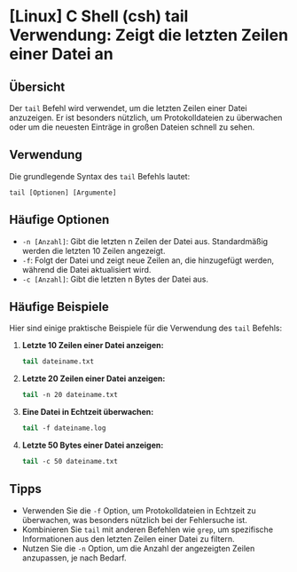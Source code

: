 # [Linux] C Shell (csh) tail Verwendung: Zeigt die letzten Zeilen einer Datei an

## Übersicht
Der `tail` Befehl wird verwendet, um die letzten Zeilen einer Datei anzuzeigen. Er ist besonders nützlich, um Protokolldateien zu überwachen oder um die neuesten Einträge in großen Dateien schnell zu sehen.

## Verwendung
Die grundlegende Syntax des `tail` Befehls lautet:

```
tail [Optionen] [Argumente]
```

## Häufige Optionen
- `-n [Anzahl]`: Gibt die letzten n Zeilen der Datei aus. Standardmäßig werden die letzten 10 Zeilen angezeigt.
- `-f`: Folgt der Datei und zeigt neue Zeilen an, die hinzugefügt werden, während die Datei aktualisiert wird.
- `-c [Anzahl]`: Gibt die letzten n Bytes der Datei aus.

## Häufige Beispiele
Hier sind einige praktische Beispiele für die Verwendung des `tail` Befehls:

1. **Letzte 10 Zeilen einer Datei anzeigen:**
   ```csh
   tail dateiname.txt
   ```

2. **Letzte 20 Zeilen einer Datei anzeigen:**
   ```csh
   tail -n 20 dateiname.txt
   ```

3. **Eine Datei in Echtzeit überwachen:**
   ```csh
   tail -f dateiname.log
   ```

4. **Letzte 50 Bytes einer Datei anzeigen:**
   ```csh
   tail -c 50 dateiname.txt
   ```

## Tipps
- Verwenden Sie die `-f` Option, um Protokolldateien in Echtzeit zu überwachen, was besonders nützlich bei der Fehlersuche ist.
- Kombinieren Sie `tail` mit anderen Befehlen wie `grep`, um spezifische Informationen aus den letzten Zeilen einer Datei zu filtern.
- Nutzen Sie die `-n` Option, um die Anzahl der angezeigten Zeilen anzupassen, je nach Bedarf.